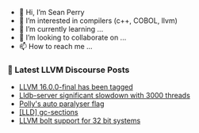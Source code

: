 - 👋 Hi, I’m Sean Perry
- 👀 I’m interested in compilers (c++, COBOL, llvm)
- 🌱 I’m currently learning ...
- 💞️ I’m looking to collaborate on ...
- 📫 How to reach me ...

<!---
s66perry/s66perry is a ✨ special ✨ repository because its `README.md` (this file) appears on your GitHub profile.
You can click the Preview link to take a look at your changes.
--->
### 📕 Latest LLVM Discourse Posts

<!-- DISCOURSE-LLVM:START -->
- [LLVM 16.0.0-final has been tagged](https://discourse.llvm.org/t/llvm-16-0-0-final-has-been-tagged/69327#post_7)
- [Lldb-server significant slowdown with 3000 threads](https://discourse.llvm.org/t/lldb-server-significant-slowdown-with-3000-threads/69413#post_1)
- [Polly&#39;s auto paralyser flag](https://discourse.llvm.org/t/pollys-auto-paralyser-flag/69307#post_3)
- [[LLD] gc-sections](https://discourse.llvm.org/t/lld-gc-sections/69411#post_1)
- [LLVM bolt support for 32 bit systems](https://discourse.llvm.org/t/llvm-bolt-support-for-32-bit-systems/69410#post_1)
<!-- DISCOURSE-LLVM:END -->
